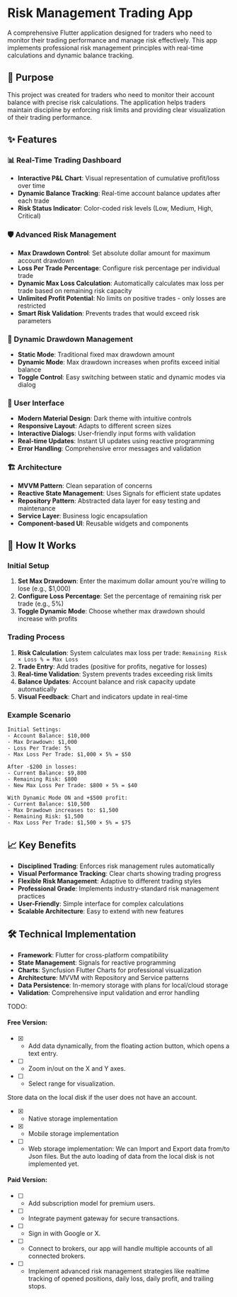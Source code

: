 # Risk Management Trading App

A comprehensive Flutter application designed for traders who need to monitor their trading performance and manage risk effectively. This app implements professional risk management principles with real-time calculations and dynamic balance tracking.

## 🎯 Purpose

This project was created for traders who need to monitor their account balance with precise risk calculations. The application helps traders maintain discipline by enforcing risk limits and providing clear visualization of their trading performance.

## ✨ Features

### 📊 Real-Time Trading Dashboard
- **Interactive P&L Chart**: Visual representation of cumulative profit/loss over time
- **Dynamic Balance Tracking**: Real-time account balance updates after each trade
- **Risk Status Indicator**: Color-coded risk levels (Low, Medium, High, Critical)

### 🛡️ Advanced Risk Management
- **Max Drawdown Control**: Set absolute dollar amount for maximum account drawdown
- **Loss Per Trade Percentage**: Configure risk percentage per individual trade
- **Dynamic Max Loss Calculation**: Automatically calculates max loss per trade based on remaining risk capacity
- **Unlimited Profit Potential**: No limits on positive trades - only losses are restricted
- **Smart Risk Validation**: Prevents trades that would exceed risk parameters

### 🔄 Dynamic Drawdown Management
- **Static Mode**: Traditional fixed max drawdown amount
- **Dynamic Mode**: Max drawdown increases when profits exceed initial balance
- **Toggle Control**: Easy switching between static and dynamic modes via dialog

### 📱 User Interface
- **Modern Material Design**: Dark theme with intuitive controls
- **Responsive Layout**: Adapts to different screen sizes
- **Interactive Dialogs**: User-friendly input forms with validation
- **Real-time Updates**: Instant UI updates using reactive programming
- **Error Handling**: Comprehensive error messages and validation

### 🏗️ Architecture
- **MVVM Pattern**: Clean separation of concerns
- **Reactive State Management**: Uses Signals for efficient state updates
- **Repository Pattern**: Abstracted data layer for easy testing and maintenance
- **Service Layer**: Business logic encapsulation
- **Component-based UI**: Reusable widgets and components

## 🔧 How It Works

### Initial Setup
1. **Set Max Drawdown**: Enter the maximum dollar amount you're willing to lose (e.g., $1,000)
2. **Configure Loss Percentage**: Set the percentage of remaining risk per trade (e.g., 5%)
3. **Toggle Dynamic Mode**: Choose whether max drawdown should increase with profits

### Trading Process
1. **Risk Calculation**: System calculates max loss per trade: `Remaining Risk × Loss % = Max Loss`
2. **Trade Entry**: Add trades (positive for profits, negative for losses)
3. **Real-time Validation**: System prevents trades exceeding risk limits
4. **Balance Updates**: Account balance and risk capacity update automatically
5. **Visual Feedback**: Chart and indicators update in real-time

### Example Scenario
```
Initial Settings:
- Account Balance: $10,000
- Max Drawdown: $1,000
- Loss Per Trade: 5%
- Max Loss Per Trade: $1,000 × 5% = $50

After -$200 in losses:
- Current Balance: $9,800
- Remaining Risk: $800
- New Max Loss Per Trade: $800 × 5% = $40

With Dynamic Mode ON and +$500 profit:
- Current Balance: $10,500
- Max Drawdown increases to: $1,500
- Remaining Risk: $1,500
- Max Loss Per Trade: $1,500 × 5% = $75
```

## 📈 Key Benefits

- **Disciplined Trading**: Enforces risk management rules automatically
- **Visual Performance Tracking**: Clear charts showing trading progress
- **Flexible Risk Management**: Adaptive to different trading styles
- **Professional Grade**: Implements industry-standard risk management practices
- **User-Friendly**: Simple interface for complex calculations
- **Scalable Architecture**: Easy to extend with new features

## 🛠️ Technical Implementation

- **Framework**: Flutter for cross-platform compatibility
- **State Management**: Signals for reactive programming
- **Charts**: Syncfusion Flutter Charts for professional visualization
- **Architecture**: MVVM with Repository and Service patterns
- **Data Persistence**: In-memory storage with plans for local/cloud storage
- **Validation**: Comprehensive input validation and error handling

TODO:
#### Free Version:
- [x] - Add data dynamically, from the floating action button, which opens a text entry.
- [ ] - Zoom in/out on the X and Y axes.
- [ ] - Select range for visualization.

Store data on the local disk if the user does not have an account.
- [x] - Native storage implementation
- [x] - Mobile storage implementation
- [ ] - Web storage implementation: We can Import and Export data from/to Json files. But the auto loading of data from the local disk is not implemented yet.

#### Paid Version:
- [ ] - Add subscription model for premium users.
- [ ] - Integrate payment gateway for secure transactions.
- [ ] - Sign in with Google or X.
- [ ] - Connect to brokers, our app will handle multiple accounts of all connected brokers.
- [ ] - Implement advanced risk management strategies like realtime tracking of opened positions, daily loss, daily profit, and trailing stops.

